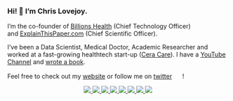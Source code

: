 
### Hi! 👋 I’m Chris Lovejoy.

I’m the co-founder of [Billions Health](https://www.chrislovejoy.me/www.billions.health/) (Chief Technology Officer) and [ExplainThisPaper.com](https://explainthispaper.com/) (Chief Scientific Officer).

I’ve been a Data Scientist, Medical Doctor, Academic Researcher and worked at a fast-growing healthtech start-up ([Cera Care](https://ceracare.co.uk/)). I have a [YouTube Channel](https://www.youtube.com/c/ChrisLovejoy) and [wrote a book](https://amzn.to/2HFGoQY).

<!--
**chris-lovejoy/chris-lovejoy** is a ✨ _special_ ✨ repository because its `README.md` (this file) appears on your GitHub profile.

Here are some ideas to get you started:

- 🔭 I’m currently working on ...
- 🌱 I’m currently learning ...
- 👯 I’m looking to collaborate on ...
- 🤔 I’m looking for help with ...
- 💬 Ask me about ...
- 📫 How to reach me: ...
- 😄 Pronouns: ...
- ⚡ Fun fact: ...
-->

Feel free to check out my [website](https://www.chrislovejoy.me) or follow me on [twitter](https://twitter.com/ChrisLovejoy_) <img display="inline" width=16px src="https://gist.githubusercontent.com/hail2u/2884613/raw/0216962914635ef6e8e5389dd57a0e06f209fd72/twitter-bird.svg" /> !

<p align="center">
  <a href= "https://github.com/chris-lovejoy/">
    <img src="https://img.icons8.com/material-outlined/30/689d6a/source-code.png"/>
  </a>
  <a href= "https://www.linkedin.com/in/dr-christopher-lovejoy/">
    <img src="https://img.icons8.com/material-outlined/30/689d6a/linkedin.png"/>
  </a>
  <a href= "https://twitter.com/ChrisLovejoy_">
    <img src="https://img.icons8.com/material-outlined/30/689d6a/twitter.png"/>
  </a>
  <a href= "https://www.chrislovejoy.me">
    <img src="https://img.icons8.com/material-outlined/30/689d6a/geography.png"/>
  </a>
  <a href="https://www.youtube.com/c/ChrisLovejoy?sub_confirmation=1">
    <img src="https://img.icons8.com/material-outlined/30/689d6a/youtube-play.png"/>
  </a>
  <a href="https://scholar.google.co.uk/citations?user=g3MOrpcAAAAJ">
    <img src="https://img.icons8.com/material-outlined/30/689d6a/camera-addon-identification.png"/>
  </a>
  <a href="chrislovejoy.substack.com">
    <img src="https://img.icons8.com/ios-glyphs/30/59835/secured-letter.png"/>
  </a>
  <a href="https://chris-lovejoy.medium.com">
    <img src="https://img.icons8.com/ios-filled/30/689d6a/medium-new.png"/>
  </a>  
</p>




